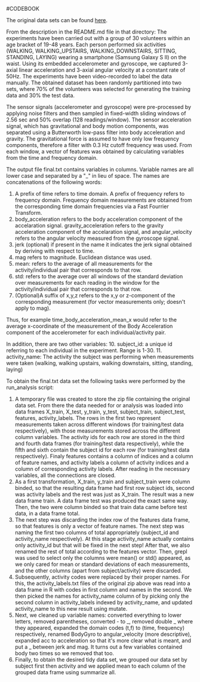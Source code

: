 #CODEBOOK

The original data sets can be found [here](https://d396qusza40orc.cloudfront.net/getdata%2Fprojectfiles%2FUCI%20HAR%20Dataset.zip).

From the description in the README.md file in that directory: The experiments have been carried out with a group of 30 volunteers within an age bracket of 19-48 years. Each person performed six activities (WALKING, WALKING_UPSTAIRS, WALKING_DOWNSTAIRS, SITTING, STANDING, LAYING) wearing a smartphone (Samsung Galaxy S II) on the waist. Using its embedded accelerometer and gyroscope, we captured 3-axial linear acceleration and 3-axial angular velocity at a constant rate of 50Hz. The experiments have been video-recorded to label the data manually. The obtained dataset has been randomly partitioned into two sets, where 70% of the volunteers was selected for generating the training data and 30% the test data. 

The sensor signals (accelerometer and gyroscope) were pre-processed by applying noise filters and then sampled in fixed-width sliding windows of 2.56 sec and 50% overlap (128 readings/window). The sensor acceleration signal, which has gravitational and body motion components, was separated using a Butterworth low-pass filter into body acceleration and gravity. The gravitational force is assumed to have only low frequency components, therefore a filter with 0.3 Hz cutoff frequency was used. From each window, a vector of features was obtained by calculating variables from the time and frequency domain.

The output file final.txt contains variables in columns. Variable names are all lower case and separated by a "_" in lieu of space. The names are concatenations of the following words:
1. A prefix of time refers to time domain. A prefix of frequency refers to frequency domain. Frequency domain measurements are obtained from the corresponding time domain frequencies via a Fast Fourrier Transform.
2. body_acceleration refers to the body acceleration component of the accelaration signal. gravity_acceleration refers to the gravity acceleration component of the accelaration signal, and angular_velocity refers to the angular velocity measured from the gyroscope signal.
3. jerk (optional) if present in the name it indicates the jerk signal obtained by deriving with respect to time.
4. mag refers to magnitude. Euclidean distance was used.
5. mean: refers to the average of all measurements for the activity/individual pair that corresponds to that row.
6. std: refers to the average over all windows of the standard deviation over measurements for each reading in the window for the activity/individual pair that corresponds to that row.
7. (Optional)A suffix of x,y,z refers to the x,y or z-component of the corresponding measurement (for vector measurements only; doesn't apply to mag).

Thus, for example time_body_acceleration_mean_x would refer to the average x-coordinate of the measurement of the Body Acceleration component of the accelerometer for each individual/activity pair.

In addition, there are two other variables:
10. subject_id: a unique id referring to each individual in the experiment. Range is 1-30.
11. activity_name: The activity the subject was performing when measurements were taken (walking, walking upstairs, walking downstairs, sitting, standing, laying)

To obtain the final.txt data set the following tasks were performed by the run_analysis script:
1. A temporary file was created to store the zip file containing the original data set. From there the data needed for or analysis was loaded into data frames X_train, X_test, y_train, y_test, subject_train, subject_test, features, activity_labels. The rows in the first two represent measurements taken across different windows (for training/test data respectively), with those measurements stored across the different column variables. The activity ids for each row are stored in the third and fourth data frames (for training/test data respectively), while the fifth and sixth contain the subject id for each row (for training/test data respectively). Finaly features contains a column of indices and a column of feature names, and activity labels a column of activity indices and a column of corresponding activity labels. After reading in the necessary variables, all the connections are closed.
2. As a first transformation, X_train, y_train and subject_train were column binded, so that the resulting data frame had first row subject ids, second was activity labels and the rest was just as X_train. The result was a new data frame train. A data frame test was produced the exact same way. Then, the two were column binded so that train data came before test data, in a data frame total.
3. The next step was discarding the index row of the features data frame, so that features is only a vector of feature names. The next step was naming the first two columns of total appropriately (subject_id and activity_name respectively). At this stage activity_name actually contains only activity_id but that will be fixed in the next step! After that, we also renamed the rest of total according to the features vector. Then, grepl was used to select only the columns were mean() or std() appeared, as we only cared for mean or standard deviations of each measurements, and the other columns (apart from subject/activity) were discarded.
3. Subsequently, activity codes were replaced by their proper names. For this, the activity_labels.txt files of the original zip above was read into a data frame in R with codes in first column and names in the second. We then picked the names for activity_name column of by picking only the second column in activity_labels indexed by activity_name, and updated activity_name to this new result using mutate.
4. Next, we cleaned up variable names: converted everything to lower letters, removed parentheses, converted - to _, removed double _ where they appeared, expanded the domain codes (t,f) to (time, frequency) respectively, renamed BodyGyro to angular_velocity (more descriptive), expanded acc to acceleration so that it's more clear what is meant, and put a _ between jerk and mag. It turns out a few variables contained body two times so we removed that too.
5. Finally, to obtain the desired tidy data set, we grouped our data set by subject first then activity and we applied mean to each column of the grouped data frame using summarize all.

